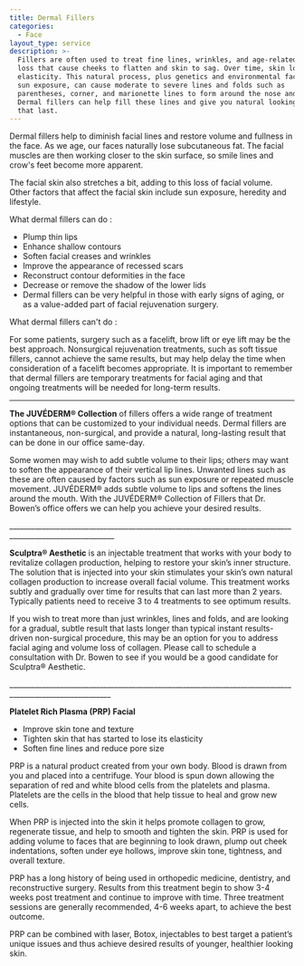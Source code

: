 ```yaml
---
title: Dermal Fillers
categories:
  - Face
layout_type: service
description: >-
  Fillers are often used to treat fine lines, wrinkles, and age-related volume
  loss that cause cheeks to flatten and skin to sag. Over time, skin loses
  elasticity. This natural process, plus genetics and environmental factors like
  sun exposure, can cause moderate to severe lines and folds such as
  parentheses, corner, and marionette lines to form around the nose and mouth.
  Dermal fillers can help fill these lines and give you natural looking results
  that last.
---
```

Dermal fillers help to diminish facial lines and restore volume and fullness in the face.  As we age, our faces naturally lose subcutaneous fat. The facial muscles are then working closer to the skin surface, so smile lines and crow's feet become more apparent.

The facial skin also stretches a bit, adding to this loss of facial volume. Other factors that affect the facial skin include sun exposure, heredity and lifestyle.

What dermal fillers can do:

* Plump thin lips
* Enhance shallow contours
* Soften facial creases and wrinkles
* Improve the appearance of recessed scars
* Reconstruct contour deformities in the face
* Decrease or remove the shadow of the lower lids
* Dermal fillers can be very helpful in those with early signs of aging, or as a value-added part of facial rejuvenation surgery.

What dermal fillers can't do:

For some patients, surgery such as a facelift, brow lift or eye lift may be the best approach. Nonsurgical rejuvenation treatments, such as soft tissue fillers, cannot achieve the same results, but may help delay the time when consideration of a facelift becomes appropriate. It is important to remember that dermal fillers are temporary treatments for facial aging and that ongoing treatments will be needed for long-term results.

****

**The JUVÉDERM®  Collection** of fillers offers a wide range of treatment options that can be customized to your individual needs. Dermal fillers are instantaneous, non-surgical, and provide a natural, long-lasting result that can be done in our office same-day. 

Some women may wish to add subtle volume to their lips; others may want to soften the appearance of their vertical lip lines. Unwanted lines such as these are often caused by factors such as sun exposure or repeated muscle movement. JUVÉDERM® adds subtle volume to lips and softens the lines around the mouth. With the JUVÉDERM® Collection of Fillers that Dr. Bowen’s office offers we can help you achieve your desired results.

\_\_\_\_\_\_\_\_\_\_\_\_\_\_\_\_\_\_\_\_\_\_\_\_\_\_\_\_\_\_\_\_\_\_\_\_\_\_\_\_\_\_\_\_\_\_\_\_\_\_\_\_\_\_\_\_\_\_\_\_\_\_\_\_\_\_\_\_\_\_\_\_\_\_\_\_\_\_\_\_\_\_\_\_\_\_\_\_\_\_\_\_\_\_\_\_\_\_\_\_\_\_\_\_\_\__

**Sculptra® Aesthetic** is an injectable treatment that works with your body to revitalize collagen production, helping to restore your skin’s inner structure. The solution that is injected into your skin stimulates your skin’s own natural collagen production to increase overall facial volume.  This treatment works subtly and gradually over time for results that can last more than 2 years. Typically patients need to receive 3 to 4 treatments to see optimum results.

If you wish to treat more than just wrinkles, lines and folds, and are looking for a gradual, subtle result that lasts longer than typical instant results-driven non-surgical  procedure, this may be an option for you to address facial aging and volume loss of collagen. Please call to schedule a consultation with Dr. Bowen to see if you would be a good candidate for Sculptra® Aesthetic.

\_\_\_\_\_\_\_\_\_\_\_\_\_\_\_\_\_\_\_\_\_\_\_\_\_\_\_\_\_\_\_\_\_\_\_\_\_\_\_\_\_\_\_\_\_\_\_\_\_\_\_\_\_\_\_\_\_\_\_\_\_\_\_\_\_\_\_\_\_\_\_\_\_\_\_\_\_\_\_\_\_\_\_\_\_\_\_\_\_\_\_\_\_\_\_\_\_\_\_\_\_\_\_\_\_\_

**Platelet Rich Plasma (PRP) Facial**

* Improve skin tone and texture
* Tighten skin that has started to lose its elasticity
* Soften fine lines and reduce pore size

PRP is a natural product created from your own body. Blood is drawn from you and placed into a centrifuge. Your blood is spun down allowing the separation of red and white blood cells from the platelets and plasma. Platelets are the cells in the blood that help tissue to heal and grow new cells. 

When PRP is injected into the skin it helps promote collagen to grow, regenerate tissue, and help to smooth and tighten the skin.  PRP is used for adding volume to faces that are beginning to look drawn, plump out cheek indentations, soften under eye hollows, improve skin tone, tightness, and overall texture. 

PRP has a long history of being used in orthopedic medicine, dentistry, and reconstructive surgery. Results from this treatment begin to show 3-4 weeks post treatment and continue to improve with time. Three treatment sessions are generally recommended, 4-6 weeks apart, to achieve the best outcome. 

PRP can be combined with laser, Botox, injectables to best target a patient’s unique issues and thus achieve desired results of younger, healthier looking skin.
